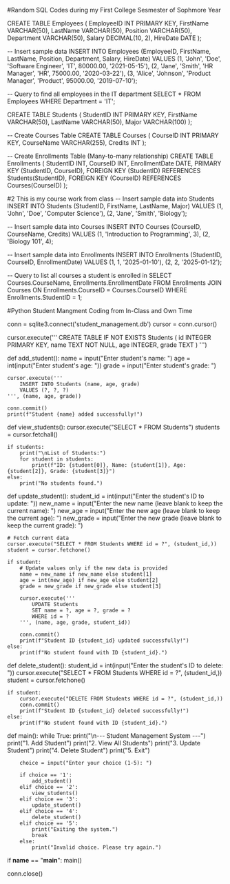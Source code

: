 #Random SQL Codes during my First College Sesmester of Sophmore Year 

CREATE TABLE Employees (
    EmployeeID INT PRIMARY KEY,
    FirstName VARCHAR(50),
    LastName VARCHAR(50),
    Position VARCHAR(50),
    Department VARCHAR(50),
    Salary DECIMAL(10, 2),
    HireDate DATE
);

-- Insert sample data
INSERT INTO Employees (EmployeeID, FirstName, LastName, Position, Department, Salary, HireDate)
VALUES
(1, 'John', 'Doe', 'Software Engineer', 'IT', 80000.00, '2021-05-15'),
(2, 'Jane', 'Smith', 'HR Manager', 'HR', 75000.00, '2020-03-22'),
(3, 'Alice', 'Johnson', 'Product Manager', 'Product', 95000.00, '2019-07-10');

-- Query to find all employees in the IT department
SELECT * FROM Employees WHERE Department = 'IT';

CREATE TABLE Students (
    StudentID INT PRIMARY KEY,
    FirstName VARCHAR(50),
    LastName VARCHAR(50),
    Major VARCHAR(100)
);

-- Create Courses Table
CREATE TABLE Courses (
    CourseID INT PRIMARY KEY,
    CourseName VARCHAR(255),
    Credits INT
);

-- Create Enrollments Table (Many-to-many relationship)
CREATE TABLE Enrollments (
    StudentID INT,
    CourseID INT,
    EnrollmentDate DATE,
    PRIMARY KEY (StudentID, CourseID),
    FOREIGN KEY (StudentID) REFERENCES Students(StudentID),
    FOREIGN KEY (CourseID) REFERENCES Courses(CourseID)
);

#2 This is my course work from class 
-- Insert sample data into Students
INSERT INTO Students (StudentID, FirstName, LastName, Major)
VALUES
(1, 'John', 'Doe', 'Computer Science'),
(2, 'Jane', 'Smith', 'Biology');

-- Insert sample data into Courses
INSERT INTO Courses (CourseID, CourseName, Credits)
VALUES
(1, 'Introduction to Programming', 3),
(2, 'Biology 101', 4);

-- Insert sample data into Enrollments
INSERT INTO Enrollments (StudentID, CourseID, EnrollmentDate)
VALUES
(1, 1, '2025-01-10'),
(2, 2, '2025-01-12');

-- Query to list all courses a student is enrolled in
SELECT Courses.CourseName, Enrollments.EnrollmentDate
FROM Enrollments
JOIN Courses ON Enrollments.CourseID = Courses.CourseID
WHERE Enrollments.StudentID = 1;



#Python Student Mangment Coding from In-Class and Own Time



conn = sqlite3.connect('student_management.db')
cursor = conn.cursor()

cursor.execute('''
    CREATE TABLE IF NOT EXISTS Students (
        id INTEGER PRIMARY KEY,
        name TEXT NOT NULL,
        age INTEGER,
        grade TEXT
    )
''')


def add_student():
    name = input("Enter student's name: ")
    age = int(input("Enter student's age: "))
    grade = input("Enter student's grade: ")
    
    cursor.execute('''
        INSERT INTO Students (name, age, grade) 
        VALUES (?, ?, ?)
    ''', (name, age, grade))
    
    conn.commit()
    print(f"Student {name} added successfully!")

def view_students():
    cursor.execute("SELECT * FROM Students")
    students = cursor.fetchall()
    
    if students:
        print("\nList of Students:")
        for student in students:
            print(f"ID: {student[0]}, Name: {student[1]}, Age: {student[2]}, Grade: {student[3]}")
    else:
        print("No students found.")

def update_student():
    student_id = int(input("Enter the student's ID to update: "))
    new_name = input("Enter the new name (leave blank to keep the current name): ")
    new_age = input("Enter the new age (leave blank to keep the current age): ")
    new_grade = input("Enter the new grade (leave blank to keep the current grade): ")

    # Fetch current data
    cursor.execute("SELECT * FROM Students WHERE id = ?", (student_id,))
    student = cursor.fetchone()
    
    if student:
        # Update values only if the new data is provided
        name = new_name if new_name else student[1]
        age = int(new_age) if new_age else student[2]
        grade = new_grade if new_grade else student[3]
        
        cursor.execute('''
            UPDATE Students
            SET name = ?, age = ?, grade = ?
            WHERE id = ?
        ''', (name, age, grade, student_id))
        
        conn.commit()
        print(f"Student ID {student_id} updated successfully!")
    else:
        print(f"No student found with ID {student_id}.")

def delete_student():
    student_id = int(input("Enter the student's ID to delete: "))
    cursor.execute("SELECT * FROM Students WHERE id = ?", (student_id,))
    student = cursor.fetchone()

    if student:
        cursor.execute("DELETE FROM Students WHERE id = ?", (student_id,))
        conn.commit()
        print(f"Student ID {student_id} deleted successfully!")
    else:
        print(f"No student found with ID {student_id}.")

def main():
    while True:
        print("\n--- Student Management System ---")
        print("1. Add Student")
        print("2. View All Students")
        print("3. Update Student")
        print("4. Delete Student")
        print("5. Exit")
        
        choice = input("Enter your choice (1-5): ")
        
        if choice == '1':
            add_student()
        elif choice == '2':
            view_students()
        elif choice == '3':
            update_student()
        elif choice == '4':
            delete_student()
        elif choice == '5':
            print("Exiting the system.")
            break
        else:
            print("Invalid choice. Please try again.")


if __name__ == "__main__":
    main()

conn.close()
